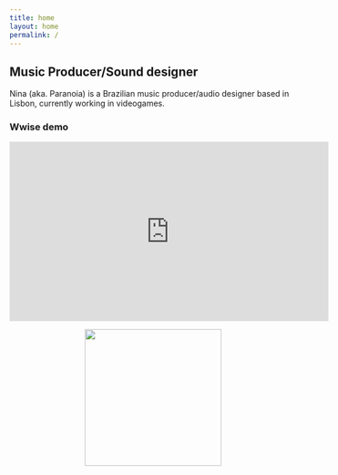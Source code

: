 ```yaml
---
title: home
layout: home
permalink: /
---
```


## Music Producer/Sound designer

Nina (aka. Paranoia) is a Brazilian music producer/audio designer based in Lisbon, currently working in videogames.

### Wwise demo

<iframe width="560" height="315" src="https://www.youtube.com/embed/39J1ile_gDk" frameborder="0" allow="accelerometer; autoplay; encrypted-media; gyroscope; picture-in-picture" allowfullscreen></iframe>
<br />
<p align="center">
  <img src="https://user-images.githubusercontent.com/64982634/121809121-7a3b7180-cc53-11eb-9231-ccd8cfb16c3c.png" width="240">
</p>
